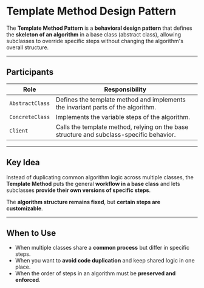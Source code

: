 # Template Method Design Pattern

The **Template Method Pattern** is a **behavioral design pattern** that defines the **skeleton of an algorithm** in a base class (abstract class), allowing subclasses to override specific steps without changing the algorithm's overall structure.

---

## Participants

| Role             | Responsibility                                                                                 |
|------------------|-----------------------------------------------------------------------------------------------|
| `AbstractClass`  | Defines the template method and implements the invariant parts of the algorithm.              |
| `ConcreteClass`  | Implements the variable steps of the algorithm.                                               |
| `Client`         | Calls the template method, relying on the base structure and subclass-specific behavior.      |

---

## Key Idea

Instead of duplicating common algorithm logic across multiple classes, the **Template Method** puts the general **workflow in a base class** and lets subclasses **provide their own versions of specific steps**.

The **algorithm structure remains fixed**, but **certain steps are customizable**.

---

## When to Use

- When multiple classes share a **common process** but differ in specific steps.
- When you want to **avoid code duplication** and keep shared logic in one place.
- When the order of steps in an algorithm must be **preserved and enforced**.